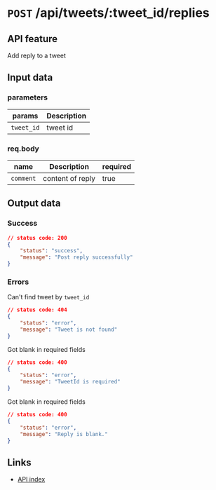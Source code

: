 # `POST` /api/tweets/:tweet_id/replies

## API feature
Add reply to a tweet

## Input data  
### parameters  
| params     | Description |
| ---------- | ----------- |
| `tweet_id` | tweet id    |
### req.body  
| name      | Description      | required |
| --------- | ---------------- | -------- |
| `comment` | content of reply | true     |

## Output data  
### Success  
```json
// status code: 200
{
    "status": "success",
    "message": "Post reply successfully"
}
```

### Errors  
Can't find tweet by `tweet_id`
```json
// status code: 404
{
    "status": "error",
    "message": "Tweet is not found"
}
```
Got blank in required fields
```json
// status code: 400
{
    "status": "error",
    "message": "TweetId is required"
}
```

Got blank in required fields
```json
// status code: 400
{
    "status": "error",
    "message": "Reply is blank."
}
```



## Links  
* [API index](../index.md)  
